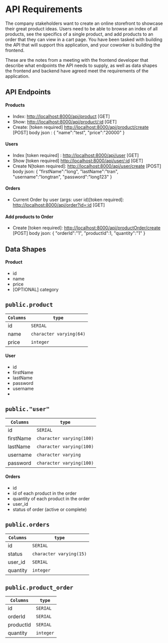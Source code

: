 # API Requirements
The company stakeholders want to create an online storefront to showcase their great product ideas. Users need to be able to browse an index of all products, see the specifics of a single product, and add products to an order that they can view in a cart page. You have been tasked with building the API that will support this application, and your coworker is building the frontend.

These are the notes from a meeting with the frontend developer that describe what endpoints the API needs to supply, as well as data shapes the frontend and backend have agreed meet the requirements of the application.

## API Endpoints
#### Products
- Index:  <http://localhost:8000/api/product> [GET]
- Show: <http://localhost:8000/api/product/:id> [GET]
- Create: [token required] <http://localhost:8000/api/product/create> [POST]
  body json : {
   "name":"test",
   "price":"20000"
}

#### Users

- Index [token required] : <http://localhost:8000/api/user> [GET]
- Show [token required] <http://localhost:8000/api/user/:id> [GET]
- Create N[token required]: <http://localhost:8000/api/user/create> [POST]
  body json: {
  "firstName":"long",
  "lastName":"tran",
  "username":"longtran",
  "password":"long123"
  }

#### Orders
- Current Order by user (args: user id)[token required]: <http://localhost:8000/api/order?id=:id> [GET]

#### Add products to Order
- Create [token required]: <http://localhost:8000/api/productOrder/create> [POST]
  body json: {
  "orderId":"1",
  "productId":1,
  "quantity":"1"
  }
## Data Shapes
#### Product
-  id
- name
- price
- [OPTIONAL] category

## `public.product`

| `Columns`           | `type`
| ------------------- | ---------
| id                 | `SERIAL`
| name                 | `character varying(64)`
| price             | `integer`

#### User
- id
- firstName
- lastName
- password
- username
-
## `public."user"`

| `Columns`           | `type`
| ------------------- | ---------
| id                 | `SERIAL`
| firstName                 | `character varying(100)`
| lastName             | `character varying(100)`
| username             | `character varying`
| password             | `character varying(100)`

#### Orders
- id
- id of each product in the order
- quantity of each product in the order
- user_id
- status of order (active or complete)

## `public.orders`

| `Columns`           | `type`
| ------------------- | ---------
| id                 | `SERIAL`
| status                 | `character varying(15)`
| user_id             | `SERIAL`
| quantity             | `integer`


## `public.product_order`

| `Columns`           | `type`
| ------------------- | ---------
| id                 | `SERIAL`
| orderId                 | `SERIAL`
| productId             | `SERIAL`
| quantity             | `integer`
